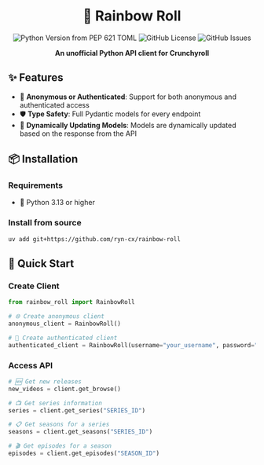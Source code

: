 <div align="center">

# 🌈 Rainbow Roll

![Python Version from PEP 621 TOML](https://img.shields.io/python/required-version-toml?tomlFilePath=https://raw.githubusercontent.com/ryn-cx/rainbow-roll/refs/heads/master/pyproject.toml)
![GitHub License](https://img.shields.io/github/license/ryn-cx/rainbow-roll)
![GitHub Issues](https://img.shields.io/github/issues/ryn-cx/rainbow-roll)

**An unofficial Python API client for Crunchyroll**

</div>

## ✨ Features

- 🔐 **Anonymous or Authenticated**: Support for both anonymous and authenticated access
- 🛡️ **Type Safety**: Full Pydantic models for every endpoint
- 🔄 **Dynamically Updating Models**: Models are dynamically updated based on the response from the API

## 📦 Installation

### Requirements

- 🐍 Python 3.13 or higher

### Install from source

```bash
uv add git+https://github.com/ryn-cx/rainbow-roll
```

## 🚀 Quick Start

### Create Client

```python
from rainbow_roll import RainbowRoll

# 🌐 Create anonymous client
anonymous_client = RainbowRoll()

# 🔐 Create authenticated client
authenticated_client = RainbowRoll(username="your_username", password="your_password")
```

### Access API

```python
# 🆕 Get new releases
new_videos = client.get_browse()

# 📺 Get series information
series = client.get_series("SERIES_ID")

# 📋 Get seasons for a series
seasons = client.get_seasons("SERIES_ID")

# 🎬 Get episodes for a season
episodes = client.get_episodes("SEASON_ID")
```
